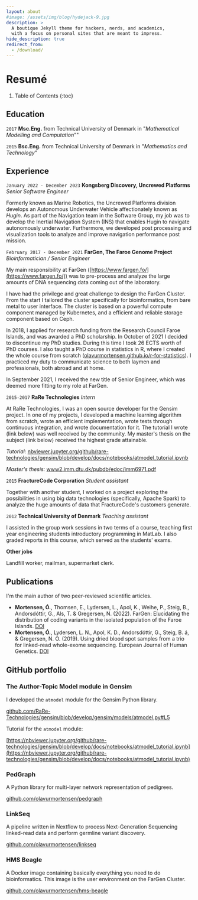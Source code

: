 ```yaml
---
layout: about
#image: /assets/img/blog/hydejack-9.jpg
description: >
  A boutique Jekyll theme for hackers, nerds, and academics,
  with a focus on personal sites that are meant to impress.
hide_description: true
redirect_from:
  - /download/
---
```


# Resumé

<!--author-->

1. Table of Contents
{:toc}

## Education

`2017` **Msc.Eng.** from Technical University of Denmark in "*Mathematical Modelling and Computation*""

`2015` **Bsc.Eng.** from Technical University of Denmark in "*Mathematics and Technology*"

## Experience

 `January 2022 - December 2023`
**Kongsberg Discovery, Uncrewed Platforms**
*Senior Software Engineer*

Formerly known as Marine Robotics, the Uncrewed Platforms division develops an Autonomous Underwater Vehicle affectionately known as *Hugin*. As part of the Navigation team in the Software Group, my job was to develop the Inertial Navigation System (INS) that enables Hugin to navigate autonomously underwater. Furthermore, we developed post processing and visualization tools to analyze and improve navigation performance post mission.

  `February 2017 - December 2021`
**FarGen, The Faroe Genome Project**
*Bioinformatician / Senior Engineer*

My main responsibility at FarGen ([https://www.fargen.fo/](https://www.fargen.fo/)) was to pre-process and analyze the large amounts of DNA sequencing data coming out of the laboratory.

I have had the privilege and great challenge to design the FarGen Cluster. From the start I tailored the cluster specifically for bioinformatics, from bare metal to user interface. The cluster is based on a powerful compute component managed by Kubernetes, and a efficient and reliable storage component based on Ceph.

In 2018, I applied for research funding from the Research Council Faroe Islands, and was awarded a PhD scholarship. In October of 2021 I decided to discontinue my PhD studies. During this time I took 26 ECTS worth of PhD courses. I also taught a PhD course in statistics in R, where I created the whole course from scratch ([olavurmortensen.github.io/r-for-statistics](https://olavurmortensen.github.io/r-for-statistics/)). I practiced my duty to communicate science to both laymen and professionals, both abroad and at home.

In September 2021, I received the new title of Senior Engineer, which was deemed more fitting to my role at FarGen.

`2015-2017`
**RaRe Technologies**
*Intern*

At RaRe Technologies, I was an open source developer for the Gensim project. In one of my projects, I developed a machine learning algorithm from scratch, wrote an efficient implementation, wrote tests through continuous integration, and wrote documentation for it. The tutorial I wrote (link below) was well received by the community. My master's thesis on the subject (link below) received the highest grade attainable.

*Tutorial:* [nbviewer.jupyter.org/github/rare-technologies/gensim/blob/develop/docs/notebooks/atmodel_tutorial.ipynb](https://nbviewer.jupyter.org/github/rare-technologies/gensim/blob/develop/docs/notebooks/atmodel_tutorial.ipynb)

*Master's thesis:* [www2.imm.dtu.dk/pubdb/edoc/imm6971.pdf](https://www2.imm.dtu.dk/pubdb/edoc/imm6971.pdf)

`2015`
**FractureCode Corporation**
*Student assistant*

Together with another student, I worked on a project exploring the possibilities in using big data technologies (specifically, Apache Spark) to analyze the huge amounts of data that FractureCode's customers generate.

`2012`
**Technical University of Denmark**
*Teaching assistant*

I assisted in the group work sessions in two terms of a course, teaching first year engineering students introductory programming in MatLab. I also graded reports in this course, which served as the students' exams.

**Other jobs**

Landfill worker, mailman, supermarket clerk.

## Publications

I'm the main author of two peer-reviewed scientific articles.

* **Mortensen, Ó.**,  Thomsen, E., Lydersen, L., Apol, K., Weihe, P., Steig, B., Andorsdóttir, G., Als, T. & Gregersen, N. (2022). FarGen: Elucidating the distribution of coding variants in the isolated population of the Faroe Islands. [DOI](https://doi.org/10.1038/s41431-022-01227-2)
* **Mortensen, Ó.**, Lydersen, L. N., Apol, K. D., Andorsdóttir, G., Steig, B. á, & Gregersen, N. O. (2019). Using dried blood spot samples from a trio for linked-read whole-exome sequencing. European Journal of Human Genetics. [DOI](https://doi.org/10.1038/s41431-019-0343-3)

## GitHub portfolio

### The Author-Topic Model module in Gensim

I developed the `atmodel` module for the Gensim Python library.

[github.com/RaRe-Technologies/gensim/blob/develop/gensim/models/atmodel.py#L5](https://github.com/RaRe-Technologies/gensim/blob/develop/gensim/models/atmodel.py#L5)

Tutorial for the `atmodel` module:

[https://nbviewer.jupyter.org/github/rare-technologies/gensim/blob/develop/docs/notebooks/atmodel_tutorial.ipynb](https://nbviewer.jupyter.org/github/rare-technologies/gensim/blob/develop/docs/notebooks/atmodel_tutorial.ipynb)

### PedGraph

A Python library for multi-layer network representation of pedigrees.

[github.com/olavurmortensen/pedgraph](https://github.com/olavurmortensen/pedgraph)

### LinkSeq

A pipeline written in Nextflow to process Next-Generation Sequencing linked-read data and perform germline variant discovery.

[github.com/olavurmortensen/linkseq](https://github.com/olavurmortensen/linkseq)

### HMS Beagle

A Docker image containing basically everything you need to do bioinformatics. This image is the user environment on the FarGen Cluster.

[github.com/olavurmortensen/hms-beagle](https://github.com/olavurmortensen/hms-beagle)

